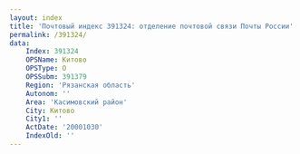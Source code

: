 ```yaml
---
layout: index
title: 'Почтовый индекс 391324: отделение почтовой связи Почты России'
permalink: /391324/
data:
    Index: 391324
    OPSName: Китово
    OPSType: О
    OPSSubm: 391379
    Region: 'Рязанская область'
    Autonom: ''
    Area: 'Касимовский район'
    City: Китово
    City1: ''
    ActDate: '20001030'
    IndexOld: ''
---
```

